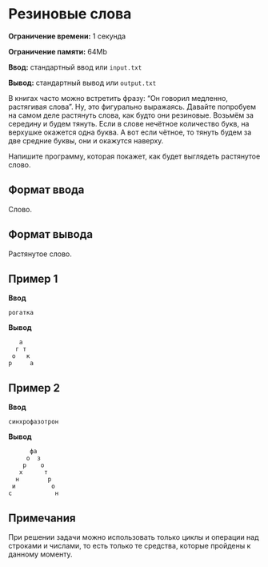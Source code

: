 # Резиновые слова

**Ограничение времени:** 1 секунда

**Ограничение памяти:** 64Mb

**Ввод:** стандартный ввод или `input.txt`

**Вывод:** стандартный вывод или `output.txt`

В книгах часто можно встретить фразу: “Он говорил медленно, растягивая слова”. Ну, это фигурально выражаясь. Давайте попробуем на самом деле растянуть слова, как будто они резиновые. Возьмём за середину и будем тянуть. Если в слове нечётное количество букв, на верхушке окажется одна буква. А вот если чётное, то тянуть будем за две средние буквы, они и окажутся наверху.

Напишите программу, которая покажет, как будет выглядеть растянутое слово.

## Формат ввода

Слово.

## Формат вывода

Растянутое слово.

## Пример 1

**Ввод**
```
рогатка
```

**Вывод**
```
   а
  г т
 о   к
р     а
```

## Пример 2

**Ввод**
```
синхрофазотрон
```

**Вывод**
```
      фа
     о  з
    р    о
   х      т
  н        р
 и          о
с            н
```

## Примечания

При решении задачи можно использовать только циклы и операции над строками и числами, то есть только те средства, которые пройдены к данному моменту.